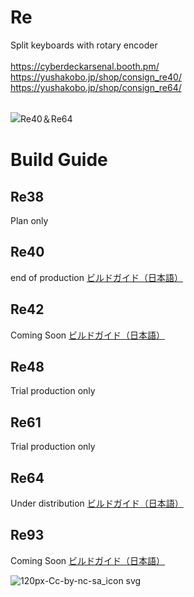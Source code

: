 # Re
Split keyboards with rotary encoder<br>
<br>
https://cyberdeckarsenal.booth.pm/<br>
https://yushakobo.jp/shop/consign_re40/<br>
https://yushakobo.jp/shop/consign_re64/<br>
<br>

![Re40＆Re64](https://user-images.githubusercontent.com/58157342/89754003-38164080-db15-11ea-95b6-936866eccc6a.JPG)

# Build Guide
## Re38
Plan only
## Re40
end of production
[ビルドガイド（日本語）](Re40/Documents/buildguide_v1.0.md)
## Re42
Coming Soon
[ビルドガイド（日本語）](Re42/Documents/buildguide_v1.0.md)
## Re48
Trial production only
## Re61
Trial production only
## Re64
Under distribution
[ビルドガイド（日本語）](Re64/Documents/buildguide_v1.0.md)
## Re93
Coming Soon
[ビルドガイド（日本語）](Re93/Documents/buildguide_v1.0.md)

![120px-Cc-by-nc-sa_icon svg](https://user-images.githubusercontent.com/58157342/87903527-24883480-ca97-11ea-86a5-e6abcf258247.png)
